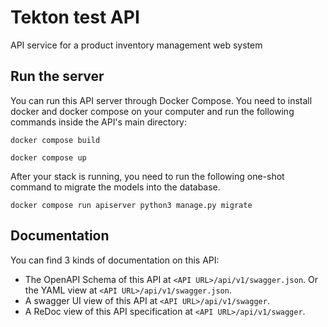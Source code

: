 # Tekton test API

API service for a product inventory management web system

## Run the server

You can run this API server through Docker Compose. You need to install docker and docker compose on your computer and run the following commands inside the API's main directory:

```
docker compose build
```
```
docker compose up
```

After your stack is running, you need to run the following one-shot command to migrate the models into the database.

```
docker compose run apiserver python3 manage.py migrate
```

## Documentation

You can find 3 kinds of documentation on this API:

- The OpenAPI Schema of this API at `<API URL>/api/v1/swagger.json`. Or the YAML view at `<API URL>/api/v1/swagger.json`.
- A swagger UI view of this API at `<API URL>/api/v1/swagger`.
- A ReDoc view of this API specification at `<API URL>/api/v1/swagger`.